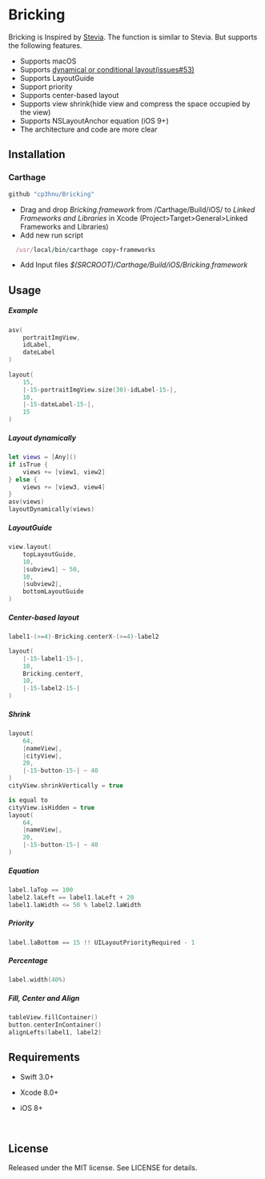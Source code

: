 # Bricking

Bricking is Inspired by [Stevia](https://github.com/freshOS/Stevia). The function is similar to Stevia. But supports the following features.

- Supports macOS
- Supports [dynamical or conditional layout(issues#53)](https://github.com/freshOS/Stevia/issues/53)
- Supports LayoutGuide
- Support priority
- Supports center-based layout
- Supports view shrink(hide view and compress the space occupied by the view)
- Supports NSLayoutAnchor equation (iOS 9+)
- The architecture and code are more clear



## Installation

### Carthage

```swift
github "cp3hnu/Bricking"
```

- Drag and drop *Bricking.framework* from /Carthage/Build/iOS/ to *Linked Frameworks and Libraries* in Xcode (Project>Target>General>Linked Frameworks and Libraries)
- Add new run script

```ruby
  /usr/local/bin/carthage copy-frameworks
```

- Add Input files *$(SRCROOT)/Carthage/Build/iOS/Bricking.framework*


## Usage

##### Example

```swift
asv(
    portraitImgView,
    idLabel,
    dateLabel
)
        
layout(
    15,
    |-15-portraitImgView.size(30)-idLabel-15-|,
    10,
    |-15-dateLabel-15-|,
    15
)
```

#####  Layout dynamically

```swift
let views = [Any]()
if isTrue {
    views += [view1, view2]
} else {
    views += [view3, view4]
}
asv(views)
layoutDynamically(views)
```

##### LayoutGuide

```swift
view.layout(
    topLayoutGuide,
    10,
    |subview1| ~ 50,
    10,
    |subview2|,
    bottomLayoutGuide
)
```

##### Center-based layout

```swift
label1-(>=4)-Bricking.centerX-(>=4)-label2

layout(
  	|-15-label1-15-|,
    10,
    Bricking.centerY,
    10,
    |-15-label2-15-|
)
```

##### Shrink

```swift
layout(
    64,
    |nameView|,
    |cityView|,
    20,
    |-15-button-15-| ~ 40
)
cityView.shrinkVertically = true

is equal to
cityView.isHidden = true
layout(
    64,
    |nameView|,
    20,
    |-15-button-15-| ~ 40
)
```

##### Equation

```swift
label.laTop == 100
label2.laLeft == label1.laLeft + 20
label1.laWidth <= 50 % label2.laWidth
```

##### Priority

```swift
label.laBottom == 15 !! UILayoutPriorityRequired - 1
```

##### Percentage

```swift
label.width(40%)
```

##### Fill, Center and Align

```swift
tableView.fillContainer()
button.centerInContainer()
alignLefts(label1, label2)
```

## Requirements

- Swift 3.0+

- Xcode 8.0+

- iOS 8+

  ​


## License

Released under the MIT license. See LICENSE for details.